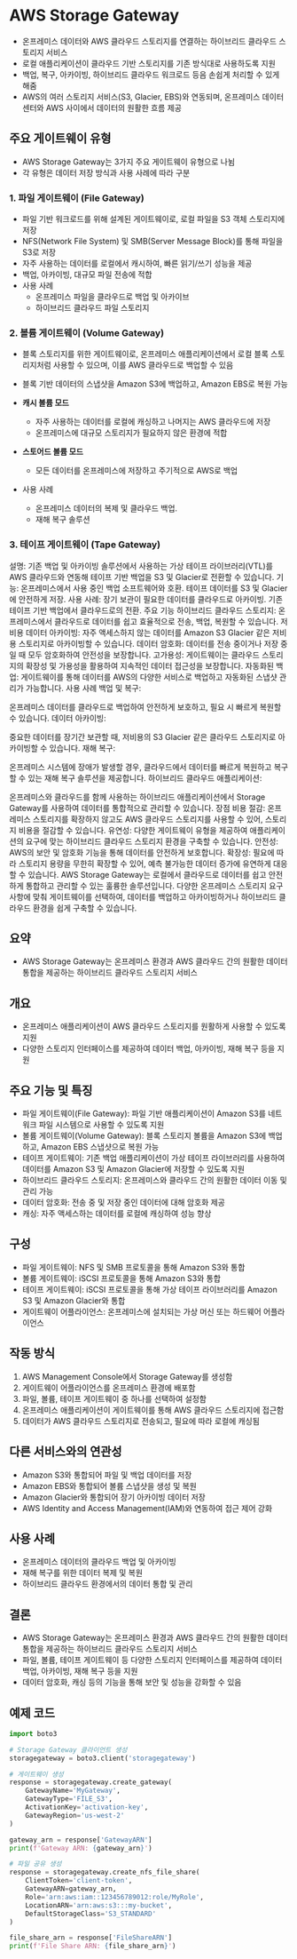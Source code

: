 # AWS Storage Gateway
- 온프레미스 데이터와 AWS 클라우드 스토리지를 연결하는 하이브리드 클라우드 스토리지 서비스
- 로컬 애플리케이션이 클라우드 기반 스토리지를 기존 방식대로 사용하도록 지원
- 백업, 복구, 아카이빙, 하이브리드 클라우드 워크로드 등음 손쉽게 처리할 수 있게 해줌
- AWS의 여러 스토리지 서비스(S3, Glacier, EBS)와 연동되며, 온프레미스 데이터센터와 AWS 사이에서 데이터의 원활한 흐름 제공

## 주요 게이트웨이 유형
- AWS Storage Gateway는 3가지 주요 게이트웨이 유형으로 나뉨
- 각 유형은 데이터 저장 방식과 사용 사례에 따라 구분

### 1. 파일 게이트웨이 (File Gateway)
- 파일 기반 워크로드를 위해 설계된 게이트웨이로, 로컬 파일을 S3 객체 스토리지에 저장
- NFS(Network File System) 및 SMB(Server Message Block)를 통해 파일을 S3로 저장
- 자주 사용하는 데이터를 로컬에서 캐시하여, 빠른 읽기/쓰기 성능을 제공
- 백업, 아카이빙, 대규모 파일 전송에 적합
- 사용 사례
    - 온프레미스 파일을 클라우드로 백업 및 아카이브
    - 하이브리드 클라우드 파일 스토리지

### 2. 볼륨 게이트웨이 (Volume Gateway)
- 블록 스토리지를 위한 게이트웨이로, 온프레미스 애플리케이션에서 로컬 블록 스토리지처럼 사용할 수 있으며, 이를 AWS 클라우드로 백업할 수 있음
- 블록 기반 데이터의 스냅샷을 Amazon S3에 백업하고, Amazon EBS로 복원 가능
- **캐시 볼륨 모드**
    - 자주 사용하는 데이터를 로컬에 캐싱하고 나머지는 AWS 클라우드에 저장
    - 온프레미스에 대규모 스토리지가 필요하지 않은 환경에 적합

- **스토어드 볼륨 모드**
    - 모든 데이터를 온프레미스에 저장하고 주기적으로 AWS로 백업

- 사용 사례
    - 온프레미스 데이터의 복제 및 클라우드 백업.
    - 재해 복구 솔루션

### 3. 테이프 게이트웨이 (Tape Gateway)

설명: 기존 백업 및 아카이빙 솔루션에서 사용하는 가상 테이프 라이브러리(VTL)를 AWS 클라우드와 연동해 테이프 기반 백업을 S3 및 Glacier로 전환할 수 있습니다.
기능:
온프레미스에서 사용 중인 백업 소프트웨어와 호환.
테이프 데이터를 S3 및 Glacier에 안전하게 저장.
사용 사례:
장기 보관이 필요한 데이터를 클라우드로 아카이빙.
기존 테이프 기반 백업에서 클라우드로의 전환.
주요 기능
하이브리드 클라우드 스토리지: 온프레미스에서 클라우드로 데이터를 쉽고 효율적으로 전송, 백업, 복원할 수 있습니다.
저비용 데이터 아카이빙: 자주 액세스하지 않는 데이터를 Amazon S3 Glacier 같은 저비용 스토리지로 아카이빙할 수 있습니다.
데이터 암호화: 데이터를 전송 중이거나 저장 중일 때 모두 암호화하여 안전성을 보장합니다.
고가용성: 게이트웨이는 클라우드 스토리지의 확장성 및 가용성을 활용하여 지속적인 데이터 접근성을 보장합니다.
자동화된 백업: 게이트웨이를 통해 데이터를 AWS의 다양한 서비스로 백업하고 자동화된 스냅샷 관리가 가능합니다.
사용 사례
백업 및 복구:

온프레미스 데이터를 클라우드로 백업하여 안전하게 보호하고, 필요 시 빠르게 복원할 수 있습니다.
데이터 아카이빙:

중요한 데이터를 장기간 보관할 때, 저비용의 S3 Glacier 같은 클라우드 스토리지로 아카이빙할 수 있습니다.
재해 복구:

온프레미스 시스템에 장애가 발생할 경우, 클라우드에서 데이터를 빠르게 복원하고 복구할 수 있는 재해 복구 솔루션을 제공합니다.
하이브리드 클라우드 애플리케이션:

온프레미스와 클라우드를 함께 사용하는 하이브리드 애플리케이션에서 Storage Gateway를 사용하여 데이터를 통합적으로 관리할 수 있습니다.
장점
비용 절감: 온프레미스 스토리지를 확장하지 않고도 AWS 클라우드 스토리지를 사용할 수 있어, 스토리지 비용을 절감할 수 있습니다.
유연성: 다양한 게이트웨이 유형을 제공하여 애플리케이션의 요구에 맞는 하이브리드 클라우드 스토리지 환경을 구축할 수 있습니다.
안전성: AWS의 보안 및 암호화 기능을 통해 데이터를 안전하게 보호합니다.
확장성: 필요에 따라 스토리지 용량을 무한히 확장할 수 있어, 예측 불가능한 데이터 증가에 유연하게 대응할 수 있습니다.
AWS Storage Gateway는 로컬에서 클라우드로 데이터를 쉽고 안전하게 통합하고 관리할 수 있는 훌륭한 솔루션입니다. 다양한 온프레미스 스토리지 요구 사항에 맞춰 게이트웨이를 선택하여, 데이터를 백업하고 아카이빙하거나 하이브리드 클라우드 환경을 쉽게 구축할 수 있습니다.


## 요약
- AWS Storage Gateway는 온프레미스 환경과 AWS 클라우드 간의 원활한 데이터 통합을 제공하는 하이브리드 클라우드 스토리지 서비스

## 개요
- 온프레미스 애플리케이션이 AWS 클라우드 스토리지를 원활하게 사용할 수 있도록 지원
- 다양한 스토리지 인터페이스를 제공하여 데이터 백업, 아카이빙, 재해 복구 등을 지원

## 주요 기능 및 특징
- 파일 게이트웨이(File Gateway): 파일 기반 애플리케이션이 Amazon S3를 네트워크 파일 시스템으로 사용할 수 있도록 지원
- 볼륨 게이트웨이(Volume Gateway): 블록 스토리지 볼륨을 Amazon S3에 백업하고, Amazon EBS 스냅샷으로 복원 가능
- 테이프 게이트웨이: 기존 백업 애플리케이션이 가상 테이프 라이브러리를 사용하여 데이터를 Amazon S3 및 Amazon Glacier에 저장할 수 있도록 지원
- 하이브리드 클라우드 스토리지: 온프레미스와 클라우드 간의 원활한 데이터 이동 및 관리 가능
- 데이터 암호화: 전송 중 및 저장 중인 데이터에 대해 암호화 제공
- 캐싱: 자주 액세스하는 데이터를 로컬에 캐싱하여 성능 향상

## 구성
- 파일 게이트웨이: NFS 및 SMB 프로토콜을 통해 Amazon S3와 통합
- 볼륨 게이트웨이: iSCSI 프로토콜을 통해 Amazon S3와 통합
- 테이프 게이트웨이: iSCSI 프로토콜을 통해 가상 테이프 라이브러리를 Amazon S3 및 Amazon Glacier와 통합
- 게이트웨이 어플라이언스: 온프레미스에 설치되는 가상 머신 또는 하드웨어 어플라이언스

## 작동 방식
1. AWS Management Console에서 Storage Gateway를 생성함
2. 게이트웨이 어플라이언스를 온프레미스 환경에 배포함
3. 파일, 볼륨, 테이프 게이트웨이 중 하나를 선택하여 설정함
4. 온프레미스 애플리케이션이 게이트웨이를 통해 AWS 클라우드 스토리지에 접근함
5. 데이터가 AWS 클라우드 스토리지로 전송되고, 필요에 따라 로컬에 캐싱됨

## 다른 서비스와의 연관성
- Amazon S3와 통합되어 파일 및 백업 데이터를 저장
- Amazon EBS와 통합되어 볼륨 스냅샷을 생성 및 복원
- Amazon Glacier와 통합되어 장기 아카이빙 데이터 저장
- AWS Identity and Access Management(IAM)와 연동하여 접근 제어 강화

## 사용 사례
- 온프레미스 데이터의 클라우드 백업 및 아카이빙
- 재해 복구를 위한 데이터 복제 및 복원
- 하이브리드 클라우드 환경에서의 데이터 통합 및 관리

## 결론
- AWS Storage Gateway는 온프레미스 환경과 AWS 클라우드 간의 원활한 데이터 통합을 제공하는 하이브리드 클라우드 스토리지 서비스
- 파일, 볼륨, 테이프 게이트웨이 등 다양한 스토리지 인터페이스를 제공하여 데이터 백업, 아카이빙, 재해 복구 등을 지원
- 데이터 암호화, 캐싱 등의 기능을 통해 보안 및 성능을 강화할 수 있음

## 예제 코드
```python
import boto3

# Storage Gateway 클라이언트 생성
storagegateway = boto3.client('storagegateway')

# 게이트웨이 생성
response = storagegateway.create_gateway(
    GatewayName='MyGateway',
    GatewayType='FILE_S3',
    ActivationKey='activation-key',
    GatewayRegion='us-west-2'
)

gateway_arn = response['GatewayARN']
print(f'Gateway ARN: {gateway_arn}')

# 파일 공유 생성
response = storagegateway.create_nfs_file_share(
    ClientToken='client-token',
    GatewayARN=gateway_arn,
    Role='arn:aws:iam::123456789012:role/MyRole',
    LocationARN='arn:aws:s3:::my-bucket',
    DefaultStorageClass='S3_STANDARD'
)

file_share_arn = response['FileShareARN']
print(f'File Share ARN: {file_share_arn}')